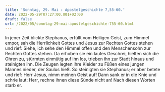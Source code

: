 ```yaml
---
title: 'Sonntag, 29. Mai : Apostelgeschichte 7,55-60.'
date: 2022-05-29T07:27:00.001+02:00
draft: false
url: /2022/05/sonntag-29-mai-apostelgeschichte-755-60.html
---
```


In jener Zeit blickte Stephanus, erfüllt vom Heiligen Geist, zum Himmel empor, sah die Herrlichkeit Gottes und Jesus zur Rechten Gottes stehen und rief: Siehe, ich sehe den Himmel offen und den Menschensohn zur Rechten Gottes stehen. Da erhoben sie ein lautes Geschrei, hielten sich die Ohren zu, stürmten einmütig auf ihn los, trieben ihn zur Stadt hinaus und steinigten ihn. Die Zeugen legten ihre Kleider zu Füßen eines jungen Mannes nieder, der Saulus hieß. So steinigten sie Stephanus; er aber betete und rief: Herr Jesus, nimm meinen Geist auf! Dann sank er in die Knie und schrie laut: Herr, rechne ihnen diese Sünde nicht an! Nach diesen Worten starb er.